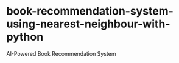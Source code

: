 # book-recommendation-system-using-nearest-neighbour-with-python
AI-Powered Book Recommendation System
